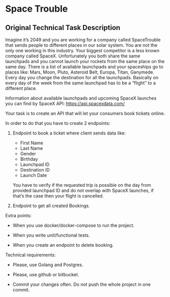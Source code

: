 # Space Trouble

## Original Technical Task Description

Imagine it’s 2049 and you are working for a company called SpaceTrouble that sends people to different places in our solar system.
You are not the only one working in this industry. Your biggest competitor is a less known company called SpaceX.
Unfortunately you both share the same launchpads and you cannot launch your rockets from the same place on the same day.
There is a list of available launchpads and your spaceships go to places like: Mars, Moon, Pluto, Asteroid Belt, Europa, Titan, Ganymede.
Every day you change the destination for all the launchpads. Basically on every day of the week from the same launchpad has to be a “flight” to a different place.

Information about available launchpads and upcoming SpaceX launches you can find by SpaceX API: https://api.spacexdata.com/

Your task is to create an API that will let your consumers book tickets online.

In order to do that you have to create 2 endpoints:

1. Endpoint to book a ticket where client sends data like:

   * First Name
   * Last Name
   * Gender
   * Birthday
   * Launchpad ID
   * Destination ID
   * Launch Date
    
   You have to verify if the requested trip is possible on the day from provided launchpad ID and do not overlap with SpaceX launches, if that’s the case then your flight is cancelled.

2. Endpoint to get all created Bookings.

Extra points:

* When you use docker/docker-compose to run the project.

* When you write unit/functional tests.

* When you create an endpoint to delete booking.

Technical requirements:

* Please, use Golang and Postgres.

* Please, use github or bitbucket.

* Commit your changes often. Do not push the whole project in one commit.
